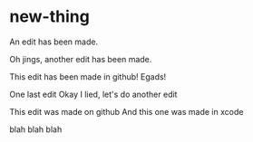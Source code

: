 # new-thing

An edit has been made.

Oh jings, another edit has been made.


This edit has been made in github! Egads!

One last edit
Okay I lied, let's do another edit

This edit was made on github
And this one was made in xcode

blah blah blah

